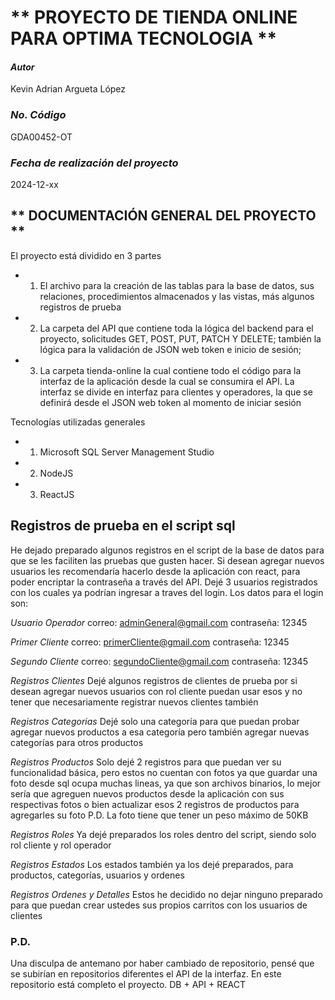 # ** PROYECTO DE TIENDA ONLINE PARA OPTIMA TECNOLOGIA **

#### _Autor_

Kevin Adrian Argueta López

### _No. Código_

GDA00452-OT

### _Fecha de realización del proyecto_

2024-12-xx

## ** DOCUMENTACIÓN GENERAL DEL PROYECTO **

El proyecto está dividido en 3 partes

- 1. El archivo para la creación de las tablas para la base de datos, sus relaciones, procedimientos almacenados y las vistas, más algunos registros de prueba
- 2. La carpeta del API que contiene toda la lógica del backend para el proyecto, solicitudes GET, POST, PUT, PATCH Y DELETE; también la lógica para la validación de JSON web token e inicio de sesión;
- 3. La carpeta tienda-online la cual contiene todo el código para la interfaz de la aplicación desde la cual se consumira el API. La interfaz se divide en interfaz para clientes y operadores, la que se definirá desde el JSON web token al momento de iniciar sesión

Tecnologías utilizadas generales

- 1. Microsoft SQL Server Management Studio
- 2. NodeJS
- 3. ReactJS

## Registros de prueba en el script sql

He dejado preparado algunos registros en el script de la base de datos para que se les faciliten las pruebas que gusten hacer. Si desean agregar nuevos usuarios les recomendaría hacerlo desde la aplicación con react, para poder encriptar la contraseña a través del API. Dejé 3 usuarios registrados con los cuales ya podrían ingresar a traves del login. Los datos para el login son:

_Usuario Operador_
correo: adminGeneral@gmail.com
contraseña: 12345

_Primer Cliente_
correo: primerCliente@gmail.com
contraseña: 12345

_Segundo Cliente_
correo: segundoCliente@gmail.com
contraseña: 12345

_Registros Clientes_
Dejé algunos registros de clientes de prueba por si desean agregar nuevos usuarios con rol cliente puedan usar esos y no tener que necesariamente registrar nuevos clientes también

_Registros Categorias_
Dejé solo una categoría para que puedan probar agregar nuevos productos a esa categoría pero también agregar nuevas categorías para otros productos

_Registros Productos_
Solo dejé 2 registros para que puedan ver su funcionalidad básica, pero estos no cuentan con fotos ya que guardar una foto desde sql ocupa muchas lineas, ya que son archivos binarios, lo mejor sería que agreguen nuevos productos desde la aplicación con sus respectivas fotos o bien actualizar esos 2 registros de productos para agregarles su foto
P.D. La foto tiene que tener un peso máximo de 50KB

_Registros Roles_
Ya dejé preparados los roles dentro del script, siendo solo rol cliente y rol operador

_Registros Estados_
Los estados también ya los dejé preparados, para productos, categorías, usuarios y ordenes

_Registros Ordenes y Detalles_
Estos he decidido no dejar ninguno preparado para que puedan crear ustedes sus propios carritos con los usuarios de clientes

### P.D.

Una disculpa de antemano por haber cambiado de repositorio, pensé que se subirían en repositorios diferentes el API de la interfaz. En este repositorio está completo el proyecto. DB + API + REACT
